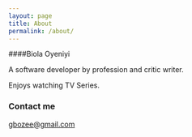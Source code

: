 ```yaml
---
layout: page
title: About
permalink: /about/
---
```


####Biola Oyeniyi

A software developer by profession and critic writer.

Enjoys watching TV Series.


### Contact me

[gbozee@gmail.com](mailto:gbozee@gmail.com)
